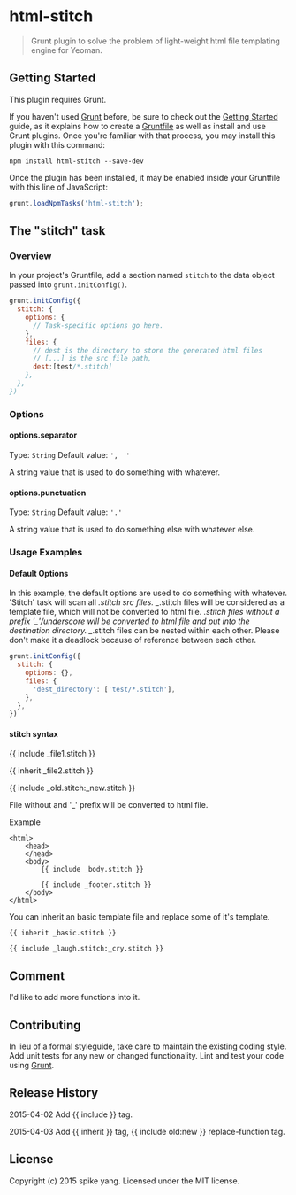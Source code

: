 # html-stitch

> Grunt plugin to solve the problem of light-weight html file templating engine for Yeoman.

## Getting Started
This plugin requires Grunt.

If you haven't used [Grunt](http://gruntjs.com/) before, be sure to check out the [Getting Started](http://gruntjs.com/getting-started) guide, as it explains how to create a [Gruntfile](http://gruntjs.com/sample-gruntfile) as well as install and use Grunt plugins. Once you're familiar with that process, you may install this plugin with this command:

```shell
npm install html-stitch --save-dev
```

Once the plugin has been installed, it may be enabled inside your Gruntfile with this line of JavaScript:

```js
grunt.loadNpmTasks('html-stitch');
```

## The "stitch" task

### Overview
In your project's Gruntfile, add a section named `stitch` to the data object passed into `grunt.initConfig()`.

```js
grunt.initConfig({
  stitch: {
    options: {
      // Task-specific options go here.
    },
    files: {
      // dest is the directory to store the generated html files
      // [...] is the src file path, 
      dest:[test/*.stitch]
    },
  },
})
```

### Options

#### options.separator
Type: `String`
Default value: `',  '`

A string value that is used to do something with whatever.

#### options.punctuation
Type: `String`
Default value: `'.'`

A string value that is used to do something else with whatever else.

### Usage Examples

#### Default Options
In this example, the default options are used to do something with whatever. 'Stitch' task will scan all *.stitch src files. _*.stitch files will be considered as a template file, which will not be converted to html file. *.stitch files without a prefix '_'/underscore will be converted to html file and put into the destination directory. _*.stitch files can be nested within each other. Please don't make it a deadlock because of reference between each other.

```js
grunt.initConfig({
  stitch: {
    options: {},
    files: {
      'dest_directory': ['test/*.stitch'],
    },
  },
})
```

#### stitch syntax
{{ include _file1.stitch }}

{{ inherit _file2.stitch }}

{{ include _old.stitch:_new.stitch }}

File without and '_' prefix will be converted to html file.

Example

```index.stitch
<html>
	<head>
	</head>
	<body>
		{{ include _body.stitch }}

		{{ include _footer.stitch }}
	</body>
</html>
```

You can inherit an basic template file and replace some of it's template.
```
{{ inherit _basic.stitch }}

{{ include _laugh.stitch:_cry.stitch }}
```


## Comment
I'd like to add more functions into it.

## Contributing
In lieu of a formal styleguide, take care to maintain the existing coding style. Add unit tests for any new or changed functionality. Lint and test your code using [Grunt](http://gruntjs.com/).

## Release History
2015-04-02 Add {{ include }} tag.

2015-04-03 Add {{ inherit }} tag, {{ include old:new }} replace-function tag.


## License
Copyright (c) 2015 spike yang. Licensed under the MIT license.
